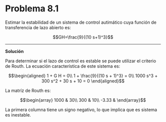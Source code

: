 # Problema 8.1

Estimar la estabilidad de un sistema de control autimático cuya función de transferencia de lazo abierto es:

$$GH=\frac{9}{(10 s+1)^3}$$

---

**Solución**

Para determinar si el lazo de control es estable se puede utilizar el criterio de Routh. La ecuación característica de este sistema es:

$$\begin{aligned}
  1 + G H = 0\\
  1 + \frac{9}{(10 s + 1)^3} = 0\\
  1000 s^3 + 300 s^2 + 30 s + 10 = 0
\end{aligned}$$ 

La matríz de Routh es:

$$\begin{array}
     1000 & 30\\
     300 & 10\\
     -3.33 & 
     \end{array}$$
     
La primera columna tiene un signo negativo, lo que implica que es sistema es inestable.